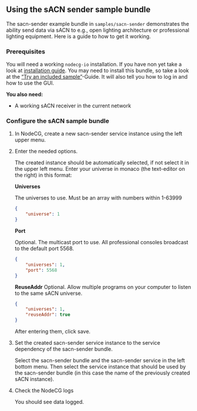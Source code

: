 ## Using the sACN sender sample bundle

The sacn-sender example bundle in `samples/sacn-sender` demonstrates the ability
send data via sACN to e.g., open lighting architecture or professional lighting
equipment. Here is a guide to how to get it working.

### Prerequisites

You will need a working `nodecg-io` installation. If you have non yet take a
look at [installation guide](../getting_started/install.md). You may need to
install this bundle, so take a look at the
[“Try an included sample”](../getting_started/try_example_bundle.md)-Guide. It
will also tell you how to log in and how to use the GUI.

**You also need:**

-   A working sACN receiver in the current network

### Configure the sACN sample bundle

1. In NodeCG, create a new sacn-sender service instance using the left upper
   menu.
2. Enter the needed options.

    The created instance should be automatically selected, if not select it in
    the upper left menu. Enter your universe in monaco (the text-editor on the
    right) in this format:

    **Universes**

    The universes to use. Must be an array with numbers within 1-63999

    ```json
    {
        "universe": 1
    }
    ```

    **Port**

    Optional. The multicast port to use. All professional consoles broadcast to
    the default port 5568.

    ```json
    {
        "universes": 1,
        "port": 5568
    }
    ```

    **ReuseAddr** Optional. Allow multiple programs on your computer to listen
    to the same sACN universe.

    ```json
    {
        "universes": 1,
        "reuseAddr": true
    }
    ```

    After entering them, click save.

3. Set the created sacn-sender service instance to the service dependency of the
   sacn-sender bundle.

    Select the sacn-sender bundle and the sacn-sender service in the left bottom
    menu. Then select the service instance that should be used by the
    sacn-sender bundle (in this case the name of the previously created sACN
    instance).

4. Check the NodeCG logs

    You should see data logged.
